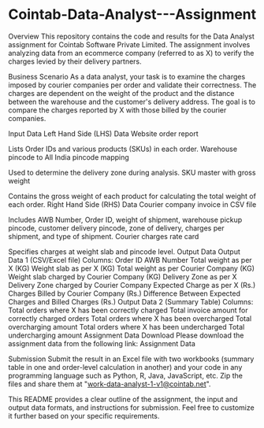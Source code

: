 # Cointab-Data-Analyst---Assignment
Overview
This repository contains the code and results for the Data Analyst assignment for Cointab Software Private Limited. The assignment involves analyzing data from an ecommerce company (referred to as X) to verify the charges levied by their delivery partners.

Business Scenario
As a data analyst, your task is to examine the charges imposed by courier companies per order and validate their correctness. The charges are dependent on the weight of the product and the distance between the warehouse and the customer's delivery address. The goal is to compare the charges reported by X with those billed by the courier companies.

Input Data
Left Hand Side (LHS) Data
Website order report

Lists Order IDs and various products (SKUs) in each order.
Warehouse pincode to All India pincode mapping

Used to determine the delivery zone during analysis.
SKU master with gross weight

Contains the gross weight of each product for calculating the total weight of each order.
Right Hand Side (RHS) Data
Courier company invoice in CSV file

Includes AWB Number, Order ID, weight of shipment, warehouse pickup pincode, customer delivery pincode, zone of delivery, charges per shipment, and type of shipment.
Courier charges rate card

Specifies charges at weight slab and pincode level.
Output Data
Output Data 1 (CSV/Excel file)
Columns:
Order ID
AWB Number
Total weight as per X (KG)
Weight slab as per X (KG)
Total weight as per Courier Company (KG)
Weight slab charged by Courier Company (KG)
Delivery Zone as per X
Delivery Zone charged by Courier Company
Expected Charge as per X (Rs.)
Charges Billed by Courier Company (Rs.)
Difference Between Expected Charges and Billed Charges (Rs.)
Output Data 2 (Summary Table)
Columns:
Total orders where X has been correctly charged
Total invoice amount for correctly charged orders
Total orders where X has been overcharged
Total overcharging amount
Total orders where X has been undercharged
Total undercharging amount
Assignment Data Download
Please download the assignment data from the following link: Assignment Data

Submission
Submit the result in an Excel file with two workbooks (summary table in one and order-level calculation in another) and your code in any programming language such as Python, R, Java, JavaScript, etc. Zip the files and share them at "work-data-analyst-1-v1@cointab.net".

This README provides a clear outline of the assignment, the input and output data formats, and instructions for submission. Feel free to customize it further based on your specific requirements.






